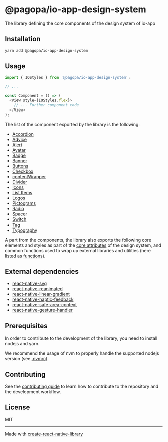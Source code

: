 # @pagopa/io-app-design-system

The library defining the core components of the design system of io-app

## Installation

```sh
yarn add @pagopa/io-app-design-system
```

## Usage

```js
import { IOStyles } from '@pagopa/io-app-design-system';

// ...

const Component = () => (
  <View style={IOStyles.flex}>
    // ... Further component code
  </View>
);
```

The list of the component exported by the library is the following:

* [Accordion](./src/components/accordion/)
* [Advice](./src/components/advice/)
* [Alert](./src/components/alert/)
* [Avatar](./src/components/avatar/)
* [Badge](./src/components/badge/)
* [Banner](./src/components/banner/)
* [Buttons](./src/components/buttons/) 
* [Checkbox](./src/components/checkbox/)
* [contentWrapper](./src/components/contentWrapper/)
* [Divider](./src/components/divider/)
* [Icons](./src/components/icons/)
* [List Items](./src/components/listitems/)
* [Logos](./src/components/logos/)
* [Pictograms](./src/components/pictograms/)
* [Radio](./src/components/radio/)
* [Spacer](./src/components/spacer/)
* [Switch](./src/components/switch/)
* [Tag](./src/components/tag/)
* [Typography](./src/components/typography/)

A part from the components, the library also exports the following core elements and styles as part of the [core attributes](./src/core/) of the design system, and common functions used to wrap up external libraries and utilities (here listed as [functions](./src/functions/)).

## External dependencies
* [react-native-svg](https://github.com/software-mansion/react-native-svg)
* [react-native-reanimated](https://github.com/software-mansion/react-native-reanimated)
* [react-native-linear-gradient](https://github.com/react-native-linear-gradient/react-native-linear-gradient)
* [react-native-haptic-feedback](https://github.com/mkuczera/react-native-haptic-feedback)
* [react-native-safe-area-context](https://github.com/th3rdwave/react-native-safe-area-context)
* [react-native-gesture-handler](https://github.com/software-mansion/react-native-gesture-handler)

## Prerequisites

In order to contribute to the development of the library, you need to install nodejs and yarn. 

We recommend the usage of nvm to properly handle the supported nodejs version (see [.nvmrc](./.nvmrc)).

## Contributing

See the [contributing guide](CONTRIBUTING.md) to learn how to contribute to the repository and the development workflow.

## License

MIT

---

Made with [create-react-native-library](https://github.com/callstack/react-native-builder-bob)

